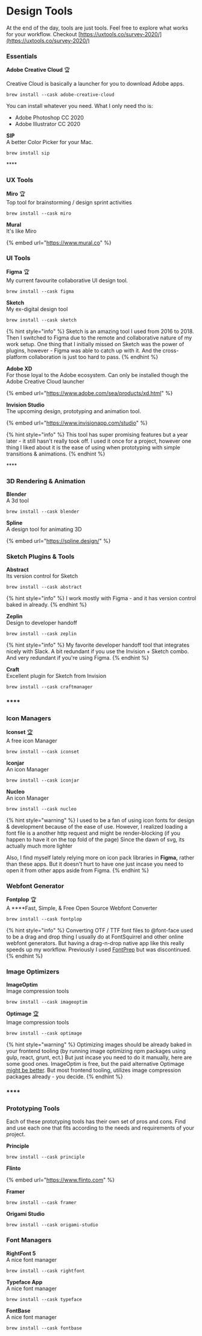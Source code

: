 # Design Tools

At the end of the day, tools are just tools. Feel free to explore what works for your workflow. Checkout [https://uxtools.co/survey-2020/](https://uxtools.co/survey-2020/)

### **Essentials**

**Adobe Creative Cloud**  🏆

Creative Cloud is basically a launcher for you to download Adobe apps. 

```text
brew install --cask adobe-creative-cloud
```

You can install whatever you need. What I only need tho is:

* Adobe Photoshop CC 2020
* Adobe Illustrator CC 2020

**SIP**  
A better Color Picker for your Mac.

```text
brew install sip
```

\*\*\*\*

### **UX Tools**

**Miro** 🏆  
Top tool for brainstorming / design sprint activities

```text
brew install --cask miro
```

**Mural**  
It's like Miro

{% embed url="https://www.mural.co" %}



### **UI Tools**

**Figma** 🏆  
My current favourite collaborative UI design tool.

```text
brew install --cask figma
```

**Sketch**  
My ex-digital design tool

```text
brew install --cask sketch
```

{% hint style="info" %}
Sketch is an amazing tool I used from 2016 to 2018. Then I switched to Figma due to the remote and collaborative nature of my work setup. One thing that I initially missed on Sketch was the power of plugins, however - Figma was able to catch up with it. And the cross-platform collaboration is just too hard to pass.
{% endhint %}

**Adobe XD**  
For those loyal to the Adobe ecosystem. Can only be installed though the Adobe Creative Cloud launcher

{% embed url="https://www.adobe.com/sea/products/xd.html" %}

**Invision Studio**  
The upcoming design, prototyping and animation tool.

{% embed url="https://www.invisionapp.com/studio" %}

{% hint style="info" %}
This tool has super promising features but a year later - it still hasn't really took off. I used it once for a project, however one thing I liked about it is the ease of using when prototyping with simple transitions & animations.
{% endhint %}

\*\*\*\*

### **3D Rendering & Animation**

**Blender**  
A 3d tool

```text
brew install --cask blender 
```

  
**Spline**  
A design tool for animating 3D

{% embed url="https://spline.design/" %}



### **Sketch Plugins & Tools**

**Abstract**  
Its version control for Sketch

```text
brew install --cask abstract
```

{% hint style="info" %}
I work mostly with Figma - and it has version control baked in already.
{% endhint %}

**Zeplin**  
Design to developer handoff

```text
brew install --cask zeplin
```

{% hint style="info" %}
My favorite developer handoff tool that integrates nicely with Slack. A bit redundant if you use the Invision + Sketch combo. And very redundant if you're using Figma.
{% endhint %}

**Craft**  
Excellent plugin for Sketch from Invision

```text
brew install --cask craftmanager
```

### \*\*\*\*

### **Icon Managers**

**Iconset** [🏆](https://emojipedia.org/trophy/)  
A free icon Manager

```text
brew install --cask iconset
```

**Iconjar**   
An icon Manager

```text
brew install --cask iconjar
```

**Nucleo**  
An icon Manager

```text
brew install --cask nucleo
```

{% hint style="warning" %}
I used to be a fan of using icon fonts for design & development because of the ease of use. However, I realized loading a font file is a another http request and might be render-blocking \(if you happen to have it on the top fold of the page\) Since the dawn of svg, its actually much more lighter  
  
Also, I find myself lately relying more on icon pack libraries in **Figma,** rather than these apps. But it doesn't hurt to have one just incase you need to open it from other apps aside from Figma.
{% endhint %}

### 

### **Webfont Generator**

**Fontplop** 🏆  
A ****Fast, Simple, & Free Open Source Webfont Converter

```text
brew install --cask fontplop
```

{% hint style="info" %}
Converting OTF / TTF font files to @font-face used to be a drag and drop thing I usually do at FontSquirrel and other online webfont generators. But having a drag-n-drop native app like this really speeds up my workflow. Previously I used [FontPrep](https://github.com/briangonzalez/fontprep) but was discontinued.
{% endhint %}

### 

### Image Optimizers

**ImageOptim**  
Image compression tools

```text
brew install --cask imageoptim
```

**Optimage** [🏆](https://emojipedia.org/trophy/)  
Image compression tools

```text
brew install --cask optimage
```

{% hint style="warning" %}
Optimizing images should be already baked in your frontend tooling \(by running image optimizing npm packages using gulp, react, grunt, ect.\) But just incase you need to do it manually, here are some good ones. ImageOptim is free, but the paid alternative Optimage [might be better](https://optimage.app/benchmark). But most frontend tooling, utilizes image compression packages already - you decide.
{% endhint %}

### \*\*\*\*

### **Prototyping Tools**

Each of these prototyping tools has their own set of pros and cons. Find and use each one that fits according to the needs and requirements of your project.

**Principle**

```text
brew install --cask principle
```

**Flinto**

{% embed url="https://www.flinto.com" %}

**Framer**

```text
brew install --cask framer
```

**Origami Studio**

```text
brew install --cask origami-studio
```



### Font Managers

**RightFont 5**  
A nice font manager

```text
brew install --cask rightfont
```

**Typeface App**  
A nice font manager

```text
brew install --cask typeface
```

**FontBase**  
A nice font manager

```text
brew install --cask fontbase
```



